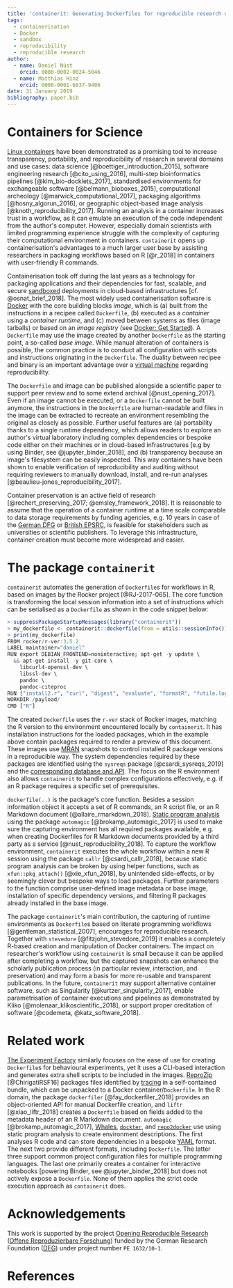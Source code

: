 ```yaml
---
title: 'containerit: Generating Dockerfiles for reproducible research with R'
tags:
  - containerisation
  - Docker
  - sandbox
  - reproducibility
  - reproducible research
author:
  - name: Daniel Nüst
    orcid: 0000-0002-0024-5046
  - name: Matthias Hinz
    orcid: 0000-0001-6837-9406
date: 31 January 2019
bibliography: paper.bib
---
```


# Containers for Science

[Linux containers](https://en.wikipedia.org/wiki/Operating-system-level_virtualization) have been demonstrated as a promising tool to increase transparency, portability, and reproducibility of research in several domains and use cases: data science [@boettiger_introduction_2015], software engineering research [@cito_using_2016], multi-step bioinformatics pipelines [@kim_bio-docklets_2017], standardised environments for exchangeable software [@belmann_bioboxes_2015], computational archeology [@marwick_computational_2017], packaging algorithms [@hosny_algorun_2016], or geographic object-based image analysis [@knoth_reproducibility_2017].
Running an analysis in a container increases trust in a workflow, as it can emulate an execution of the code independent from the author's computer.
However, especially domain scientists with limited programming experience struggle with the complexity of capturing their computational environment in containers.
`containerit` opens up containerisation's advantages to a much larger user base by assisting researchers in packaging workflows based on R [@r_2018] in containers with user-friendly R commands.

Containerisation took off during the last years as a technology for packaging applications and their dependencies for fast, scalable, and secure [sandboxed](https://en.wikipedia.org/wiki/Sandbox_%28computer_security%29) deployments in cloud-based infrastructures [cf. @osnat_brief_2018].
The most widely used containerisation software is [Docker](https://en.wikipedia.org/wiki/Docker_%28software%29) with the core building blocks _image_, which is (a) built from the instructions in a recipee called `Dockerfile`, (b) executed as a _container_ using a _container runtime_, and (c) moved between systems as files (image tarballs) or based on an _image registry_ (see [Docker: Get Started](https://docs.docker.com/get-started/)).
A `Dockerfile` may use the image created by another `Dockerfile` as the starting point, a so-called _base image_.
While manual alteration of containers is possible, the common practice is to conduct all configuration with scripts and instructions originating in the `Dockerfile`.
The duality between recipee and binary is an important advantage over a [virtual machine](https://en.wikipedia.org/wiki/Virtual_machine) regarding reproducibility.

The `Dockerfile` and image can be published alongside a scientific paper to support peer review and to some extend archival [@nust_opening_2017].
Even if an image cannot be executed, or a `Dockerfile` cannot be built anymore, the instructions in the `Dockerfile` are human-readable and files in the image can be extracted to recreate an environment resembling the original as closely as possible.
Further useful features are (a) portability thanks to a single runtime dependency, which allows readers to explore an author's virtual laboratory including complex dependencies or bespoke code either on their machines or in cloud-based infrastructures [e.g by using Binder, see @jupyter_binder_2018], and (b) transparency because an image's filesystem can be easily inspected.
This way containers have been shown to enable verification of reproducibility and auditing without requiring reviewers to manually download, install, and re-run analyses [@beaulieu-jones_reproducibility_2017].

Container preservation is an active field of research [@rechert_preserving_2017; @emsley_framework_2018].
It is reasonable to assume that the operation of a container runtime at a time scale comparable to data storage requirements by funding agencies, e.g. 10 years in case of the [German DFG](http://www.dfg.de/en/research_funding/proposal_review_decision/applicants/research_data/index.html) or [British EPSRC](https://epsrc.ukri.org/about/standards/researchdata/expectations/), is feasible for stakeholders such as universities or scientific publishers.
To leverage this infrastructure, container creation must become more widespread and easier.

# The package `containerit`

`containerit` automates the generation of `Dockerfile`s for workflows in R, based on images by the Rocker project [@RJ-2017-065].
The core function is transforming the local session information into a set of instructions which can be serialised as a `Dockerfile` as shown in the code snippet below:

```R
> suppressPackageStartupMessages(library("containerit"))
> my_dockerfile <- containerit::dockerfile(from = utils::sessionInfo())
> print(my_dockerfile)
FROM rocker/r-ver:3.5.2
LABEL maintainer="daniel"
RUN export DEBIAN_FRONTEND=noninteractive; apt-get -y update \
  && apt-get install -y git-core \
	libcurl4-openssl-dev \
	libssl-dev \
	pandoc \
	pandoc-citeproc
RUN ["install2.r", "curl", "digest", "evaluate", "formatR", "futile.logger", "futile.options", "htmltools", "jsonlite", "knitr", "lambda.r", "magrittr", "Rcpp", "rjson", "rmarkdown", "rsconnect", "semver", "stevedore", "stringi", "stringr", "xfun", "yaml"]
WORKDIR /payload/
CMD ["R"]
```

The created `Dockerfile` uses the `r-ver` stack of Rocker images, matching the R version to the environment encountered locally by `containerit`.
It has installation instructions for the loaded packages, which in the example above contain packages required to render a preview of this document.
These images use [MRAN](https://mran.microsoft.com/) snapshots to control installed R package versions in a reproducible way.
The system dependencies required by these packages are identified using the `sysreqs` package [@csardi_sysreqs_2019] and the [corresponding database and API](http://sysreqs.r-hub.io/).
The focus on the R environment also allows `containerit` to handle complex configurations effectively, e.g. if an R package requires a specific set of prerequisites.

`dockerfile(..)` is the package's core function.
Besides a session information object it accepts a set of R commands, an R script file, or an R Markdown document [@allaire_rmarkdown_2018].
[Static program analysis](https://en.wikipedia.org/wiki/Static_program_analysis) using the package `automagic` [@brokamp_automagic_2017] is used to make sure the capturing environment has all required packages available, e.g. when creating Dockerfiles for R Markdown documents provided by a third party as a service [@nust_reproducibility_2018].
To capture the workflow environment, `containerit` executes the whole workflow within a new R session using the package `callr` [@csardi_callr_2018], because static program analysis can be broken by using helper functions, such as `xfun::pkg_attach()` [@xie_xfun_2018], by unintended side-effects, or by seemingly clever but bespoke ways to load packages.
Further parameters to the function comprise user-defined image metadata or base image, installation of specific dependency versions, and filtering R packages already installed in the base image.

The package `containerit`'s main contribution, the capturing of runtime environments as `Dockerfile`s based on literate programming workflows [@gentleman_statistical_2007], encourages for reproducible research.
Together with `stevedore` [@fitzjohn_stevedore_2019] it enables a completely R-based creation and manipulation of Docker containers.
The impact on researcher's workflow using `containerit` is small because it can be applied after completing a workflow, but the captured snapshots can enhance the scholarly publication process (in particular review, interaction, and preservation) and may form a basis for more re-usable and transparent publications.
In the future, `containerit` may support alternative container software, such as Singularity [@kurtzer_singularity_2017], enable parametrisation of container executions and pipelines as demonstrated by Kliko [@molenaar_klikoscientific_2018], or support proper creditation of software [@codemeta, @katz_software_2018].

# Related work

[The Experiment Factory](https://expfactory.github.io/) similarly focuses on the ease of use for creating `Dockerfile`s for behavioural experiments, yet it uses a CLI-based interaction and generates extra shell scripts to be included in the images.
[ReproZip](https://www.reprozip.org/) [@ChirigatiRSF16] packages files identified by [tracing](https://en.wikipedia.org/wiki/Tracing_(software)) in a self-contained bundle, which can be unpacked to a Docker container/`Dockerfile`.
In the R domain, the package `dockerfiler` [@fay_dockerfiler_2018] provides an object-oriented API for manual Dockerfile creation, and `liftr` [@xiao_liftr_2018] creates a `Dockerfile` based on fields added to the metadata header of an R Markdown document.
`automagic` [@brokamp_automagic_2017], [Whales](https://github.com/Gueils/whales), [`dockter`](https://github.com/stencila/dockter/), and [`repo2docker`](https://github.com/jupyter/repo2docker) use using static program analysis to create environment descriptions.
The first analyses R code and can store dependencies in a bespoke [YAML](https://en.wikipedia.org/wiki/YAML) format.
The next two provide different formats, including `Dockerfile`.
The latter three support common project configuration files for multiple programming languages.
The last one primarily creates a container for interactive notebooks [powering Binder, see @jupyter_binder_2018] but does not actively expose a `Dockerfile`.
None of them applies the strict code execution approach as `containerit` does.

# Acknowledgements

This work is supported by the project [Opening Reproducible Research](https://o2r.info) ([Offene Reproduzierbare Forschung](https://www.uni-muenster.de/forschungaz/project/9520)) funded by the German Research Foundation ([DFG](http://dfg.de/)) under project number `PE 1632/10-1`.

# References
